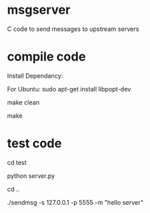 # msgserver
C code to send messages to upstream servers

# compile code

Install Dependancy:

For Ubuntu: sudo apt-get install  libpopt-dev

make clean

make

# test code

cd test

python server.py

cd ..

./sendmsg -s 127.0.0.1 -p 5555 -m "hello server"
